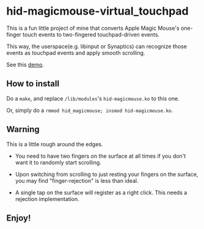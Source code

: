 # hid-magicmouse-virtual_touchpad

This is a fun little project of mine that converts Apple Magic Mouse's one-finger touch events to two-fingered touchpad-driven events.

This way, the userspace(e.g. libinput or Synaptics) can recognize those events as touchpad events and apply smooth scrolling.

See this [demo](https://twitter.com/arter97/status/1285651689559805958).

## How to install

Do a `make`, and replace `/lib/modules`'s `hid-magicmouse.ko` to this one.

Or, simply do a `rmmod hid_magicmouse; insmod hid-magicmouse.ko`.

## Warning

This is a little rough around the edges.

 * You need to have two fingers on the surface at all times if you don't want it to randomly start scrolling.

 * Upon switching from scrolling to just resting your fingers on the surface, you may find "finger-rejection" is less than ideal.

 * A single tap on the surface will register as a right click. This needs a rejection implementation.

## Enjoy!
